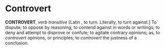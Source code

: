 # Controvert

**CONTROVERT**, _verb transitive_ \[Latin , to turn. Literally, to turn against.\] To dispute; to oppose by reasoning; to contend against in words or writings; to deny and attempt to disprove or confute; to agitate contrary opinions; as, to _controvert_ opinions, or principles; to _controvert_ the justness of a conclusion.